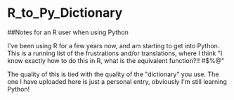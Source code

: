 # R_to_Py_Dictionary
##Notes for an R user when using Python

I've been using R for a few years now, and am starting to get into Python. This is a running list of the frustrations and/or translations, where I think "I know exactly how to do this in R, what is the equivalent function?!! #$%@"

The quality of this is tied with the quality of the "dictionary" you use. The one I have uploaded here is just a personal entry, obviously I'm still learning Python!
